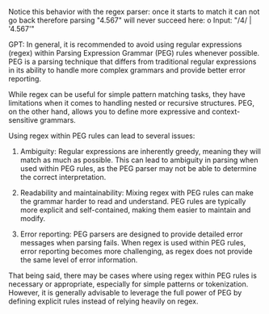 
Notice  this behavior with the regex parser:
once it starts to match it can not go back 
therefore parsing "4.567" will never succeed here:
    o Input: "/4/ | '4.567'"

GPT:
In general, it is recommended to avoid using regular expressions (regex) within Parsing Expression Grammar (PEG) rules whenever possible. PEG is a parsing technique that differs from traditional regular expressions in its ability to handle more complex grammars and provide better error reporting.

While regex can be useful for simple pattern matching tasks, they have limitations when it comes to handling nested or recursive structures. PEG, on the other hand, allows you to define more expressive and context-sensitive grammars.

Using regex within PEG rules can lead to several issues:

1. Ambiguity: Regular expressions are inherently greedy, meaning they will match as much as possible. This can lead to ambiguity in parsing when used within PEG rules, as the PEG parser may not be able to determine the correct interpretation.

2. Readability and maintainability: Mixing regex with PEG rules can make the grammar harder to read and understand. PEG rules are typically more explicit and self-contained, making them easier to maintain and modify.

3. Error reporting: PEG parsers are designed to provide detailed error messages when parsing fails. When regex is used within PEG rules, error reporting becomes more challenging, as regex does not provide the same level of error information.

That being said, there may be cases where using regex within PEG rules is necessary or appropriate, especially for simple patterns or tokenization. However, it is generally advisable to leverage the full power of PEG by defining explicit rules instead of relying heavily on regex.

